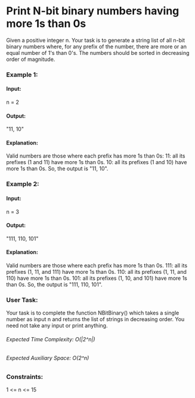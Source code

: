 # Print N-bit binary numbers having more 1s than 0s
Given a positive integer n. Your task is to generate a string list of all n-bit binary numbers where, for any prefix of the number, there are more or an equal number of 1's than 0's. The numbers should be sorted in decreasing order of magnitude.

### Example 1:
#### Input:  
n = 2
#### Output: 
"11, 10"
#### Explanation: 
Valid numbers are those where each prefix has more 1s than 0s:
11: all its prefixes (1 and 11) have more 1s than 0s.
10: all its prefixes (1 and 10) have more 1s than 0s.
So, the output is "11, 10".

### Example 2:
#### Input:  
n = 3
#### Output: 
"111, 110, 101"
#### Explanation:
Valid numbers are those where each prefix has more 1s than 0s.
111: all its prefixes (1, 11, and 111) have more 1s than 0s.
110: all its prefixes (1, 11, and 110) have more 1s than 0s.
101: all its prefixes (1, 10, and 101) have more 1s than 0s.
So, the output is "111, 110, 101".

### User Task:
Your task is to complete the function NBitBinary() which takes a single number as input n and returns the list of strings in decreasing order. You need not take any input or print anything.

###### Expected Time Complexity: O(|2^n|)
###### Expected Auxiliary Space: O(2^n)

### Constraints:
1 <= n <= 15


